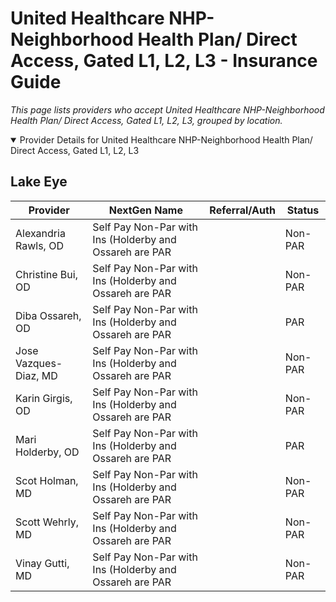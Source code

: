 # United Healthcare NHP-Neighborhood Health Plan/ Direct Access, Gated L1, L2, L3 - Insurance Guide

*This page lists providers who accept United Healthcare NHP-Neighborhood Health Plan/ Direct Access, Gated L1, L2, L3, grouped by location.*

<details open><summary>Provider Details for United Healthcare NHP-Neighborhood Health Plan/ Direct Access, Gated L1, L2, L3</summary>

## Lake Eye 

| Provider | NextGen Name | Referral/Auth | Status |
|----------|-------------|--------------|--------|
| Alexandria Rawls, OD | Self Pay Non-Par with Ins (Holderby and Ossareh are PAR |  | Non-PAR |
| Christine Bui, OD | Self Pay Non-Par with Ins (Holderby and Ossareh are PAR |  | Non-PAR |
| Diba Ossareh, OD | Self Pay Non-Par with Ins (Holderby and Ossareh are PAR |  | PAR |
| Jose Vazques-Diaz, MD | Self Pay Non-Par with Ins (Holderby and Ossareh are PAR |  | Non-PAR |
| Karin Girgis, OD | Self Pay Non-Par with Ins (Holderby and Ossareh are PAR |  | Non-PAR |
| Mari Holderby, OD | Self Pay Non-Par with Ins (Holderby and Ossareh are PAR |  | PAR |
| Scot Holman, MD | Self Pay Non-Par with Ins (Holderby and Ossareh are PAR |  | Non-PAR |
| Scott Wehrly, MD | Self Pay Non-Par with Ins (Holderby and Ossareh are PAR |  | Non-PAR |
| Vinay Gutti, MD | Self Pay Non-Par with Ins (Holderby and Ossareh are PAR |  | Non-PAR |

</details>

